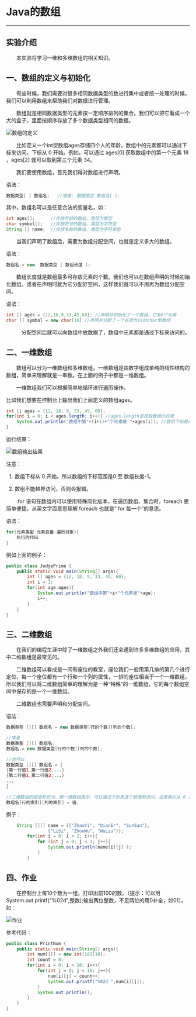 # Java的数组


---

## 实验介绍 ##

　　本实验将学习一维和多维数组的相关知识。

## 一、数组的定义与初始化 ##

　　有些时候，我们需要对很多相同数据类型的数进行集中或者统一处理的时候，我们可以利用数组来帮助我们对数据进行管理。

　　数组就是相同数据类型的元素按一定顺序排列的集合。我们可以把它看成一个大的盒子，里面按顺序存放了多个数据类型相同的数据。

![数组的定义](https://dn-anything-about-doc.qbox.me/document-uid79144labid1052timestamp1434356533170.png?watermark/1/image/aHR0cDovL3N5bC1zdGF0aWMucWluaXVkbi5jb20vaW1nL3dhdGVybWFyay5wbmc=/dissolve/60/gravity/SouthEast/dx/0/dy/10)

　　比如定义一个int型数组ages存储四个人的年龄，数组中的元素都可以通过下标来访问，下标从 0 开始。例如，可以通过 ages[0] 获取数组中的第一个元素 18 ，ages[2] 就可以取到第三个元素 34。

　　我们要使用数组，首先我们得对数组进行声明。

语法：

```java
数据类型[ ] 数组名;   //或者: 数据类型 数组名[ ];
```

其中，数组名可以是任意合法的变量名，如：

```java
int ages[];      //存放年龄的数组，类型为整型
char symbol[];   //存放符号的数组，类型为字符型
String [] name;  //存放名称的数组，类型为字符串型
```

　　当我们声明了数组后，需要为数组分配空间，也就是定义多大的数组。

语法：

```java
数组名 = new  数据类型 [ 数组长度 ];
```

　　数组长度就是数组最多可存放元素的个数。我们也可以在数组声明的时候初始化数组，或者在声明时就为它分配好空间，这样我们就可以不用再为数组分配空间。

语法：

```java
int [] ages = {12,18,9,33,45,60}; //声明并初始化了一个数组，它有6个元素
char [] symbol = new char[10] //声明并分配了一个长度为10的char型数组
```

　　　分配空间后就可以向数组中放数据了，数组中元素都是通过下标来访问的。


## 二、一维数组 ##

　　数组可以分为一维数组和多维数组。一维数组是由数字组成单纯的线性结构的数组，简单来理解就是一串数。在上面的例子中都是一维数组。

　　一维数组我们可以根据简单地循环进行遍历操作。

比如我们想要在控制台上输出我们上面定义的数组ages。

```java
int [] ages = {12, 18, 9, 33, 45, 60};
for(int i = 0; i < ages.length; i++){ //ages.length是获取数组的长度
    System.out.println("数组中第"+(i+1)+"个元素是 "+ages[i]); //数组下标是从零开始，一定要注意
}
```

运行结果：

![数组输出结果](https://dn-anything-about-doc.qbox.me/document-uid79144labid1052timestamp1434356277163.png?watermark/1/image/aHR0cDovL3N5bC1zdGF0aWMucWluaXVkbi5jb20vaW1nL3dhdGVybWFyay5wbmc=/dissolve/60/gravity/SouthEast/dx/0/dy/10)

注意：

1. 数组下标从 0 开始。所以数组的下标范围是0 至 数组长度-1。

2. 数组不能越界访问，否则会报错。

　　 for 语句在数组内可以使用特殊简化版本，在遍历数组、集合时，foreach 更简单便捷。从英文字面意思理解 foreach 也就是“ for 每一个”的意思。

语法：

```java
for(元素类型 元素变量:遍历对象){
    执行的代码
}
```

例如上面的例子：

```java
public class JudgePrime {
	public static void main(String[] args){
		int [] ages = {12, 18, 9, 33, 45, 60};
		int i = 1;
		for(int age:ages){
		    System.out.println("数组中第"+i+"个元素是"+age);
		    i++;
		}
	}
}
```


## 三、二维数组 ##

　　在我们的编程生涯中除了一维数组之外我们还会遇到许多多维数组的应用，其中二维数组是最常见的。

　　二维数组可以看成是一间有座位的教室，座位我们一般用第几排的第几个进行定位，每一个座位都有一个行和一个列的属性，一排的座位相当于一个一维数组，所以我们可以将二维数组简单的理解为是一种“特殊”的一维数组，它的每个数组空间中保存的是一个一维数组。

　　二维数组也需要声明和分配空间。

语法：

```java
数据类型 [][] 数组名 = new 数据类型[行的个数][列的个数];

//或者
数据类型 [][] 数组名;
数组名 = new 数据类型[行的个数][列的个数];

//也可以
数据类型 [][] 数组名 = {
{第一行值1,第一行值2,...}
{第二行值1,第二行值2,...}
...
}

//二维数组的赋值和访问，跟一维数组类似，可以通过下标来逐个赋值和访问，注意索引从 0 开始
数组名[行的索引][列的索引] = 值;
```

例子：

```java
	String [][] name = {{"ZhaoYi", "QianEr", "SunSan"},
				{"LiSi", "ZhouWu", "WuLiu"}};
		for(int i = 0; i < 2; i++){
			for (int j = 0; j < 3; j++){
				System.out.println(name[i][j] );
			}
		}
```

## 四、作业 ##

　　在控制台上每10个数为一组，打印出前100的数。（提示：可以用System.out.printf("%02d",整数);输出两位整数，不足两位的用0补全，如01）。
如：

![作业](https://dn-anything-about-doc.qbox.me/document-uid79144labid1052timestamp1434356347954.png?watermark/1/image/aHR0cDovL3N5bC1zdGF0aWMucWluaXVkbi5jb20vaW1nL3dhdGVybWFyay5wbmc=/dissolve/60/gravity/SouthEast/dx/0/dy/10)

参考代码：
```java
public class PrintNum {
	public static void main(String[] args){
		int num[][] = new int[10][10];
		int count = 0;
		for(int i = 0; i < 10; i++){
			for(int j = 0; j < 10; j++){
				num[i][j] = count++;
				System.out.printf("%02d ",num[i][j]);
			}
			System.out.println();
		}
	}
}
```
